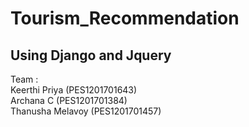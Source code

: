# Tourism_Recommendation
## Using Django and Jquery
Team :<br />
Keerthi Priya (PES1201701643)<br />
Archana C (PES1201701384)<br />
Thanusha Melavoy (PES1201701457)<br />
